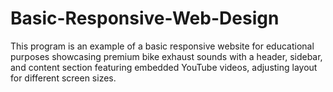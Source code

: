 # Basic-Responsive-Web-Design
This program is an example of a basic responsive website for educational purposes showcasing premium bike exhaust sounds with a header, sidebar, and content section featuring embedded YouTube videos, adjusting layout for different screen sizes.

